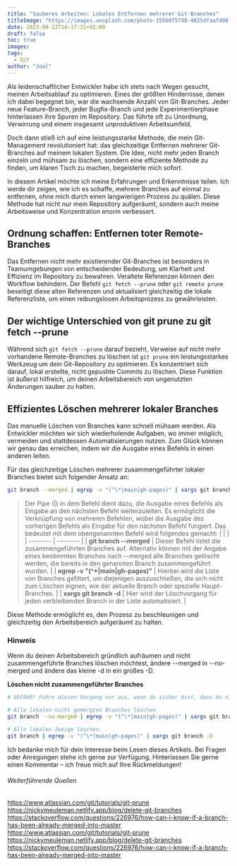 ```yaml
---
title: "Sauberes Arbeiten: Lokales Entfernen mehrerer Git-Branches"
titleImage: "https://images.unsplash.com/photo-1556075798-4825dfaaf498?ixlib=rb-4.0.3&ixid=M3wxMjA3fDB8MHxwaG90by1wYWdlfHx8fGVufDB8fHx8fA%3D%3D&auto=format&fit=crop&w=2952&q=80"
date: 2023-08-22T14:17:21+02:00
draft: false
toc: true
images:
tags:
  - Git
author: "Joel"
---
```


Als leidenschaftlicher Entwickler habe ich stets nach Wegen gesucht, meinen Arbeitsablauf zu optimieren. Eines der größten Hindernisse, denen ich dabei begegnet bin, war die wachsende Anzahl von Git-Branches. Jeder neue Feature-Branch, jeder Bugfix-Branch und jede Experimentierphase hinterlassen ihre Spuren im Repository. Das führte oft zu Unordnung, Verwirrung und einem insgesamt unproduktiven Arbeitsumfeld.

Doch dann stieß ich auf eine leistungsstarke Methode, die mein Git-Management revolutioniert hat: das gleichzeitige Entfernen mehrerer Git-Branches auf meinem lokalen System. Die Idee, nicht mehr jeden Branch einzeln und mühsam zu löschen, sondern eine effiziente Methode zu finden, um klaren Tisch zu machen, begeisterte mich sofort.

In diesem Artikel möchte ich meine Erfahrungen und Erkenntnisse teilen. Ich werde dir zeigen, wie ich es schaffe, mehrere Branches auf einmal zu entfernen, ohne mich durch einen langwierigen Prozess zu quälen. Diese Methode hat nicht nur mein Repository aufgeräumt, sondern auch meine Arbeitsweise und Konzentration enorm verbessert.

## Ordnung schaffen: Entfernen toter Remote-Branches

Das Entfernen nicht mehr existierender Git-Branches ist besonders in Teamumgebungen von entscheidender Bedeutung, um Klarheit und Effizienz im Repository zu bewahren. Veraltete Referenzen können den Workflow behindern. Der Befehl `git fetch --prune` oder `git remote prune` beseitigt diese alten Referenzen und aktualisiert gleichzeitig die lokale Referenzliste, um einen reibungslosen Arbeitsprozess zu gewährleisten.


## Der wichtige Unterschied von git prune zu git fetch --prune

Während sich `git fetch --prune` darauf bezieht, Verweise auf nicht mehr vorhandene Remote-Branches zu löschen ist `git prune` ein leistungsstarkes Werkzeug um dein Git-Repository zu optimieren. Es konzentriert sich darauf, lokal erstellte, nicht gepushte Commits zu löschen. Diese Funktion ist äußerst hilfreich, um deinen Arbeitsbereich von ungenutzten Änderungen sauber zu halten.

## Effizientes Löschen mehrerer lokaler Branches

Das manuelle Löschen von Branches kann schnell mühsam werden. Als Entwickler möchten wir sich wiederholende Aufgaben, wo immer möglich, vermeiden und stattdessen Automatisierungen nutzen. Zum Glück können wir genau das erreichen, indem wir die Ausgabe eines Befehls in einen anderen leiten.

Für das gleichzeitige Löschen mehrerer zusammengeführter lokaler Branches bietet sich folgender Ansatz an:

```sh
git branch --merged | egrep -v "(^\*|main|gh-pages)" | xargs git branch -d
```

> Der Pipe (|) in dem Befehl dient dazu, die Ausgabe eines Befehls als Eingabe an den nächsten Befehl weiterzuleiten.
> Es ermöglicht die Verknüpfung von mehreren Befehlen, wobei die Ausgabe des vorherigen Befehls als Eingabe für den nächsten Befehl fungiert. Das bedeutet mit dem obengenannten Befehl wird folgendes gemacht:
> | | |
> | -------- | -------- |
> | **git branch --merged**     | Dieser Befehl listet die zusammengeführten Branches auf. Alternativ können mit der Angabe eines bestimmten Branches nach --merged alle Branches gelöscht werden, die bereits in den genannten Branch zusammengeführt wurden.     |
> | **egrep -v "(^\*\|main\|gh-pages)"**     | Hierbei wird die Liste von Branches gefiltert, um diejenigen auszuschließen, die sich nicht zum Löschen eignen, wie der aktuelle Branch oder spezielle Haupt-Branches.     |
> | **xargs git branch -d**     | Hier wird der Löschvorgang für jeden verbleibenden Branch in der Liste automatisiert.     |

Diese Methode ermöglicht es, den Prozess zu beschleunigen und gleichzeitig den Arbeitsbereich aufgeräumt zu halten.

### Hinweis

Wenn du deinen Arbeitsbereich gründlich aufräumen und nicht zusammengeführte Branches löschen möchtest, ändere --merged in --no-merged und ändere das kleine -d in ein großes -D.

**Löschen nicht zusammengeführter Branches**

```sh
# GEFAHR! Führe diesen Vorgang nur aus, wenn du sicher bist, dass du nicht gemergte Branches löschen willst.

# Alle lokalen nicht gemergten Branches löschen
git branch --no-merged | egrep -v "(^\*|main|gh-pages)" | xargs git branch -D

# Alle lokalen Zweige löschen.
git branch | egrep -v "(^\*|main|gh-pages)" | xargs git branch -D
```

Ich bedanke mich für dein Interesse beim Lesen dieses Artikels. Bei Fragen oder Anregungen stehe ich gerne zur Verfügung. Hinterlassen Sie gerne einen Kommentar – ich freue mich auf Ihre Rückmeldungen!

###### Weiterführende Quellen
https://www.atlassian.com/git/tutorials/git-prune<br />
https://nickymeuleman.netlify.app/blog/delete-git-branches<br />
https://stackoverflow.com/questions/226976/how-can-i-know-if-a-branch-has-been-already-merged-into-master<br />
https://www.atlassian.com/git/tutorials/git-prune<br />
https://nickymeuleman.netlify.app/blog/delete-git-branches<br />
https://stackoverflow.com/questions/226976/how-can-i-know-if-a-branch-has-been-already-merged-into-master
